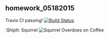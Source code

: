 ## homework_05182015

Travis CI passing!
[![Build Status](https://travis-ci.org/bellawoo/homework_05182015.svg?branch=master)](https://travis-ci.org/bellawoo/homework_05182015)

:ShipIt: Squirrel
![ Squirrel Overdoes on Coffee ](http://i.imgur.com/KC1Re0Z.jpg)